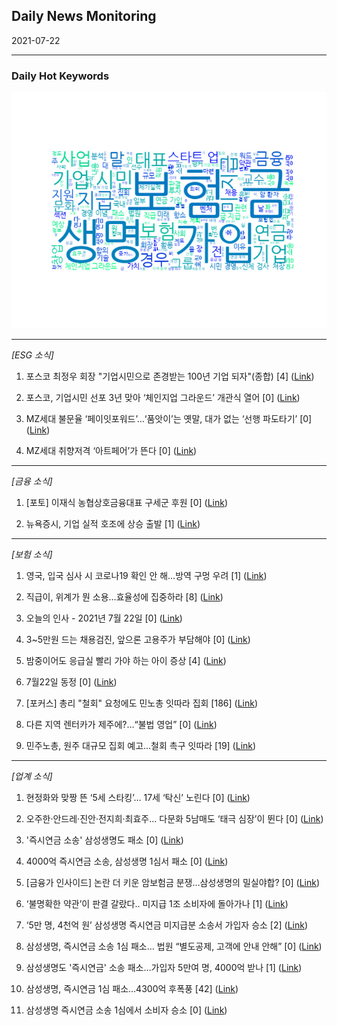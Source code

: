 ## Daily News Monitoring 

2021-07-22 

----------

### Daily Hot Keywords 

![word_cloud](image/2021-07-22_word_cloud.png)

----------

*[ESG 소식]*

1. 포스코 최정우 회장 "기업시민으로 존경받는 100년 기업 되자"(종합) [4] ([Link](https://news.naver.com/main/read.naver?mode=LSD&mid=sec&sid1=101&oid=003&aid=0010621040))

2. 포스코, 기업시민 선포 3년 맞아 ‘체인지업 그라운드’ 개관식 열어 [0] ([Link](https://news.naver.com/main/read.naver?mode=LSD&mid=sec&sid1=102&oid=002&aid=0002201086))

3. MZ세대 불문율 ‘페이잇포워드’…‘품앗이’는 옛말, 대가 없는 ‘선행 파도타기’ [0] ([Link](https://news.naver.com/main/read.naver?mode=LSD&mid=sec&sid1=101&oid=024&aid=0000069743))

4. MZ세대 취향저격 ‘아트페어’가 뜬다 [0] ([Link](https://news.naver.com/main/read.naver?mode=LSD&mid=sec&sid1=103&oid=022&aid=0003602609))

----------

*[금융 소식]*

1. [포토] 이재식 농협상호금융대표 구세군 후원 [0] ([Link](https://news.naver.com/main/read.naver?mode=LSD&mid=sec&sid1=100&oid=018&aid=0004991234))

2. 뉴욕증시, 기업 실적 호조에 상승 출발 [1] ([Link](https://news.naver.com/main/read.naver?mode=LSD&mid=sec&sid1=101&oid=001&aid=0012541397))

----------

*[보험 소식]*

1. 영국, 입국 심사 시 코로나19 확인 안 해…방역 구멍 우려 [1] ([Link](https://news.naver.com/main/read.naver?mode=LSD&mid=sec&sid1=104&oid=056&aid=0011087617))

2. 직급이, 위계가 뭔 소용…효율성에 집중하라 [8] ([Link](https://news.naver.com/main/read.naver?mode=LSD&mid=sec&sid1=101&oid=024&aid=0000069747))

3. 오늘의 인사 - 2021년 7월 22일 [0] ([Link](https://news.naver.com/main/read.naver?mode=LSD&mid=sec&sid1=102&oid=032&aid=0003087053))

4. 3~5만원 드는 채용검진, 앞으론 고용주가 부담해야 [0] ([Link](https://news.naver.com/main/read.naver?mode=LSD&mid=sec&sid1=102&oid=310&aid=0000089299))

5. 밤중이어도 응급실 빨리 가야 하는 아이 증상 [4] ([Link](https://news.naver.com/main/read.naver?mode=LSD&mid=sec&sid1=103&oid=296&aid=0000050933))

6. 7월22일 동정 [0] ([Link](https://news.naver.com/main/read.naver?mode=LSD&mid=sec&sid1=102&oid=028&aid=0002553550))

7. [포커스] 총리 "철회" 요청에도 민노총 잇따라 집회 [186] ([Link](https://news.naver.com/main/read.naver?mode=LSD&mid=sec&sid1=102&oid=448&aid=0000334622))

8. 다른 지역 렌터카가 제주에?…“불법 영업” [0] ([Link](https://news.naver.com/main/read.naver?mode=LSD&mid=sec&sid1=101&oid=056&aid=0011087735))

9. 민주노총, 원주 대규모 집회 예고…철회 촉구 잇따라 [19] ([Link](https://news.naver.com/main/read.naver?mode=LSD&mid=sec&sid1=102&oid=056&aid=0011087611))

----------

*[업계 소식]*

1. 현정화와 맞짱 뜬 ‘5세 스타킹’… 17세 ‘탁신’ 노린다 [0] ([Link](https://news.naver.com/main/read.naver?mode=LSD&mid=sec&sid1=004&oid=081&aid=0003203364))

2. 오주한·안드레·진안·전지희·최효주… 다문화 5남매도 ‘태극 심장’이 뛴다 [0] ([Link](https://news.naver.com/main/read.naver?mode=LSD&mid=sec&sid1=004&oid=081&aid=0003203366))

3. '즉시연금 소송' 삼성생명도 패소 [0] ([Link](https://news.naver.com/main/read.naver?mode=LSD&mid=sec&sid1=102&oid=014&aid=0004679073))

4. 4000억 즉시연금 소송, 삼성생명 1심서 패소 [0] ([Link](https://news.naver.com/main/read.naver?mode=LSD&mid=sec&sid1=102&oid=015&aid=0004581532))

5. [금융가 인사이드] 논란 더 키운 암보험금 분쟁…삼성생명의 밀실야합? [0] ([Link](https://news.naver.com/main/read.naver?mode=LSD&mid=sec&sid1=101&oid=374&aid=0000251777))

6. ‘불명확한 약관’이 판결 갈랐다.. 미지급 1조 소비자에 돌아가나 [1] ([Link](https://news.naver.com/main/read.naver?mode=LSD&mid=sec&sid1=101&oid=014&aid=0004679067))

7. ‘5만 명, 4천억 원’ 삼성생명 즉시연금 미지급분 소송서 가입자 승소 [2] ([Link](https://news.naver.com/main/read.naver?mode=LSD&mid=sec&sid1=101&oid=056&aid=0011087454))

8. 삼성생명, 즉시연금 소송 1심 패소… 법원 “별도공제, 고객에 안내 안해” [0] ([Link](https://news.naver.com/main/read.naver?mode=LSD&mid=sec&sid1=102&oid=022&aid=0003602573))

9. 삼성생명도 '즉시연금' 소송 패소…가입자 5만여 명, 4000억 받나 [1] ([Link](https://news.naver.com/main/read.naver?mode=LSD&mid=sec&sid1=101&oid=469&aid=0000618828))

10. 삼성생명, 즉시연금 1심 패소…4300억 후폭풍 [42] ([Link](https://news.naver.com/main/read.naver?mode=LSD&mid=sec&sid1=101&oid=374&aid=0000251785))

11. 삼성생명 즉시연금 소송 1심에서 소비자 승소 [0] ([Link](https://news.naver.com/main/read.naver?mode=LSD&mid=sec&sid1=101&oid=052&aid=0001617300))

